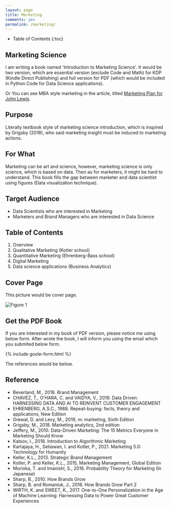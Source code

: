 ```yaml
---
layout: page
title: Marketing
comments: yes
permalink: /marketing/
---
```


* Table of Contents
{:toc}

## Marketing Science

I am writing a book named 'Introduction to Marketing Science'.
It would be two version, which are essential version (exclude Code and Math) for KDP (Kindle Direct Publishing) and full version for PDF (which would be included in Python Code for Data Science applications).

Or You can see MBA style marketing in the article, titled [Marketing Plan for John Lewis](https://kyo1988.github.io/Kyo.github.io/marketing/2021/05/09/Marketing-Plan-for-John-Lewis.html).

## Purpose
Literally textbook style of marketing science introduction, which is inspired by Grigsby (2018), who said marketing insight must be induced to marketing actions.

## For What
Marketing can be art and science, however, marketing science is only science, which is based on data. Then as for marketers, it might be hard to understand. This book fills the gap between marketer and data scientist using figures (Data visualization technique).

## Target Audience
* Data Scientists who are interested in Marketing
* Marketers and Brand Managers who are interested in Data Science

## Table of Contents
1. Overview 
2. Qualitative Marketing (Kotler school)
3. Quantitative Marketing (Ehrenberg-Bass school)
4. Digital Marketing
5. Data science applications (Business Analytics)

## Cover Page
This picture would be cover page.

![Figure 1](https://res.cloudinary.com/djiyxp5ax/image/upload/v1627115145/EBook_Cover_jwu2sy.png "EBook Cover")


## Get the PDF Book
If you are interested in my book of PDF version, please notice me using below form.
After wrote the book, I will inform you using the email which you submited below form.

{% include goole-form.html %}

The references would be below.

## Reference
* Beverland, M., 2018. Brand Management
* CHAVEZ, T., O’HARA, C. and VAIDYA, V., 2019. Data Driven: HARNESSING DATA AND AI TO REINVENT CUSTOMER ENGAGEMENT
* EHRENBERG, A.S.C., 1988. Repeat-buying: facts, theory and applications, New Edition
* Grewal, D. and Levy, M., 2019, m: marketing, Sixth Edition
* Grigsby, M., 2018. Marketing analytics, 2nd edition
* Jeffery, M., 2010. Data-Driven Marketing: The 15 Metrics Everyone in Marketing Should Know
* Katsov, I., 2018. Introduction to Algorithmic Marketing
* Kartajaya, H., Setiawan, I. and Kotler, P., 2021. Marketing 5.0: Technology for Humanity
* Keller, K.L., 2013. Strategic Brand Management
* Kotler, P. and Keller, K.L., 2015, Marketing Management, Global Edition
* Morioka, T. and Imanishi, S., 2016. Probability Theory for Marketing (In Japanese)
* Sharp, B., 2010. How Brands Grow
* Sharp, B. and Romaniuk, J., 2016. How Brands Grow Part 2
* WIRTH, K. and SWEET, K., 2017. One-to-One Personalization in the Age of Machine Learning: Harnessing Data to Power Great Customer Experiences
